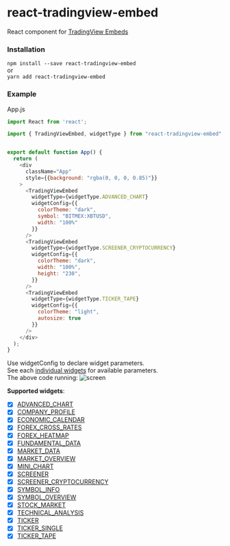 # react-tradingview-embed
React component for [TradingView Embeds](https://www.tradingview.com/widget/)
<br />

### Installation
`npm install --save react-tradingview-embed`<br />
or<br />
`yarn add react-tradingview-embed`
<br />

### Example
App.js
```javascript
import React from 'react';

import { TradingViewEmbed, widgetType } from "react-tradingview-embed";


export default function App() {
  return (
    <div
      className="App"
      style={{background: "rgba(0, 0, 0, 0.85)"}}
    >
      <TradingViewEmbed
        widgetType={widgetType.ADVANCED_CHART}
        widgetConfig={{
          colorTheme: "dark",
          symbol: "BITMEX:XBTUSD",
          width: "100%"
        }}
      />
      <TradingViewEmbed
        widgetType={widgetType.SCREENER_CRYPTOCURRENCY}
        widgetConfig={{
          colorTheme: "dark",
          width: "100%",
          height: "230",
        }}
      />
      <TradingViewEmbed
        widgetType={widgetType.TICKER_TAPE}
        widgetConfig={{
          colorTheme: "light",
          autosize: true
        }}
      />
    </div>
  );
}
```
Use widgetConfig to declare widget parameters.<br />
See each [individual widgets](https://www.tradingview.com/widget/) for available parameters.<br />
The above code running:
![screen](https://github.com/xnr-k/react-tradingview-embed/blob/master/bin/screen.PNG)
<br />

**Supported widgets**:
  - [x] [ADVANCED_CHART](https://www.tradingview.com/widget/advanced-chart/)
  - [x] [COMPANY_PROFILE](https://www.tradingview.com/widget/symbol-profile/)
  - [x] [ECONOMIC_CALENDAR](https://www.tradingview.com/widget/economic-calendar/)
  - [x] [FOREX_CROSS_RATES](https://www.tradingview.com/widget/forex-cross-rates/)
  - [x] [FOREX_HEATMAP](https://www.tradingview.com/widget/forex-heat-map/)
  - [x] [FUNDAMENTAL_DATA](https://www.tradingview.com/widget/fundamental-data/)
  - [x] [MARKET_DATA](https://www.tradingview.com/widget/market-quotes/)
  - [x] [MARKET_OVERVIEW](https://www.tradingview.com/widget/market-overview/)
  - [x] [MINI_CHART](https://www.tradingview.com/widget/mini-chart/)
  - [x] [SCREENER](https://www.tradingview.com/widget/screener/)
  - [x] [SCREENER_CRYPTOCURRENCY](https://www.tradingview.com/widget/crypto-mkt-screener/)
  - [x] [SYMBOL_INFO](https://www.tradingview.com/widget/symbol-info/)
  - [x] [SYMBOL_OVERVIEW](https://www.tradingview.com/widget/symbol-overview/)
  - [x] [STOCK_MARKET](https://www.tradingview.com/widget/market-movers/)
  - [x] [TECHNICAL_ANALYSIS](https://www.tradingview.com/widget/technical-analysis/)
  - [x] [TICKER](https://www.tradingview.com/widget/ticker/)
  - [x] [TICKER_SINGLE](https://www.tradingview.com/widget/single-ticker/)
  - [x] [TICKER_TAPE](https://www.tradingview.com/widget/ticker-tape/)
